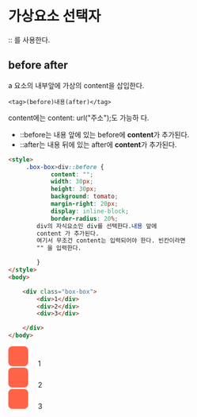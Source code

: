 # 가상요소 선택자  
:: 를 사용한다.  

## before after
a 요소의 내부앞에 가상의 content을 삽입한다.  
```
<tag>(before)내용(after)</tag>
```
content에는 content: url("주소");도 가능하 다. 
 - ::before는 내용 앞에 있는 before에 **content**가 추가된다.
 - ::after는 내용 뒤에 있는 after에 **content**가 추가된다.

```html
<style>
     .box-box>div::before {
            content: "";
            width: 30px;
            height: 30px;
            background: tomato;
            margin-right: 20px;
            display: inline-block;
            border-radius: 20%;
        div의 자식요소인 div를 선택한다.내용 앞에 
        content 가 추가된다.
        여기서 무조건 content는 입력되어야 한다. 빈칸이라면
        "" 을 입력한다.

        }
</style>
<body>

    <div class="box-box">
        <div>1</div>
        <div>2</div>
        <div>3</div>

    </div>
</body>
```  

<style>
        .box-box>div::before {
            content: "";
            width: 40px;
            height: 40px;
            background: tomato;
            margin-right: 20px;
            display: inline-block;
            border-radius: 20%;


        }
</style>

<body>
    <div class="box-box">
        <div>1</div>
        <div>2</div>
        <div>3</div>
    </div>
</body>


